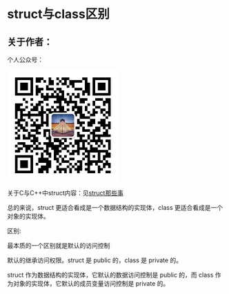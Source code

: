 # struct与class区别

## 关于作者：

个人公众号：

![](../img/wechat.jpg)

关于C与C++中struct内容：见[struct那些事](../struct)

总的来说，struct 更适合看成是一个数据结构的实现体，class 更适合看成是一个对象的实现体。

区别:

最本质的一个区别就是默认的访问控制

默认的继承访问权限。struct 是 public 的，class 是 private 的。

struct 作为数据结构的实现体，它默认的数据访问控制是 public 的，而 class 作为对象的实现体，它默认的成员变量访问控制是 private 的。
